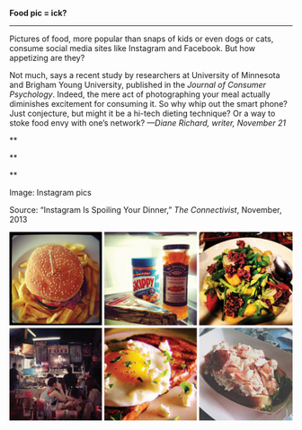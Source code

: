 **Food pic = ick?**

****

Pictures of food, more popular than snaps of kids or even dogs or cats, consume social media sites like Instagram and Facebook. But how appetizing are they?

Not much, says a recent study by researchers at University of Minnesota and Brigham Young University, published in the *Journal of Consumer Psychology*. Indeed, the mere act of photographing your meal actually diminishes excitement for consuming it. So why whip out the smart phone? Just conjecture, but might it be a hi-tech dieting technique? Or a way to stoke food envy with one’s network? *—Diane Richard, writer, November 21*

**

**

**

Image: Instagram pics

Source: “Instagram Is Spoiling Your Dinner,” *The Connectivist*, November, 2013 

![](../images/13.11.21_Richard_InstagramEDIT-1.png)
